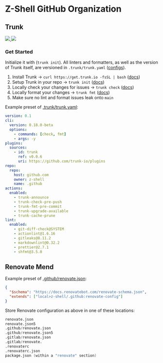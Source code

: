 <h1> Z-Shell GitHub Organization </h1>

## Trunk

  <a href="https://slack.trunk.io">
    <img src="https://img.shields.io/badge/slack-slack.trunk.io-blue?logo=slack"/>
  </a>
  <a href="https://docs.trunk.io">
    <img src="https://img.shields.io/badge/docs.trunk.io-7f7fcc?label=docs&logo=readthedocs&labelColor=555555&logoColor=ffffff"/>
  </a>

### Get Started

Initialize it with (`trunk init`). All linters and formatters, as well as the version of Trunk itself, are versioned in `.trunk/trunk.yaml` ([configs](https://github.com/trunk-io/configs)).

1. Install Trunk → `curl https://get.trunk.io -fsSL | bash`
   ([docs](https://docs.trunk.io/get-started))
2. Setup Trunk in your repo → `trunk init` ([docs](https://docs.trunk.io/get-started))
3. Locally check your changes for issues → `trunk check`
   ([docs](https://docs.trunk.io/check/overview))
4. Locally format your changes → `trunk fmt` ([docs](https://docs.trunk.io/check/cli))
5. Make sure no lint and format issues leak onto `main`

Example preset of [.trunk/trunk.yaml](../.trunk/trunk.yaml):

```yaml
version: 0.1
cli:
  version: 0.18.0-beta
  options:
    - commands: [check, fmt]
    - args: -y
plugins:
  sources:
    - id: trunk
      ref: v0.0.6
      uri: https://github.com/trunk-io/plugins
repo:
  repo:
    host: github.com
    owner: z-shell
    name: .github
actions:
  enabled:
    - trunk-announce
    - trunk-check-pre-push
    - trunk-fmt-pre-commit
    - trunk-upgrade-available
    - trunk-cache-prune
lint:
  enabled:
    - git-diff-check@SYSTEM
    - actionlint@1.6.16
    - gitleaks@8.11.2
    - markdownlint@0.32.2
    - prettier@2.7.1
    - shfmt@3.5.0
```

## Renovate Mend

Example preset of [.github/renovate.json](https://github.com/z-shell/wiki/blob/main/.github/renovate.json):

```json
{
  "$schema": "https://docs.renovatebot.com/renovate-schema.json",
  "extends": ["local>z-shell/.github:renovate-config"]
}
```

Store Renovate configuration as above in one of these locations:

```verilog
renovate.json
renovate.json5
.github/renovate.json
.github/renovate.json5
.gitlab/renovate.json
.gitlab/renovate.
.renovaterc
.renovaterc.json
package.json (within a "renovate" section)
```
